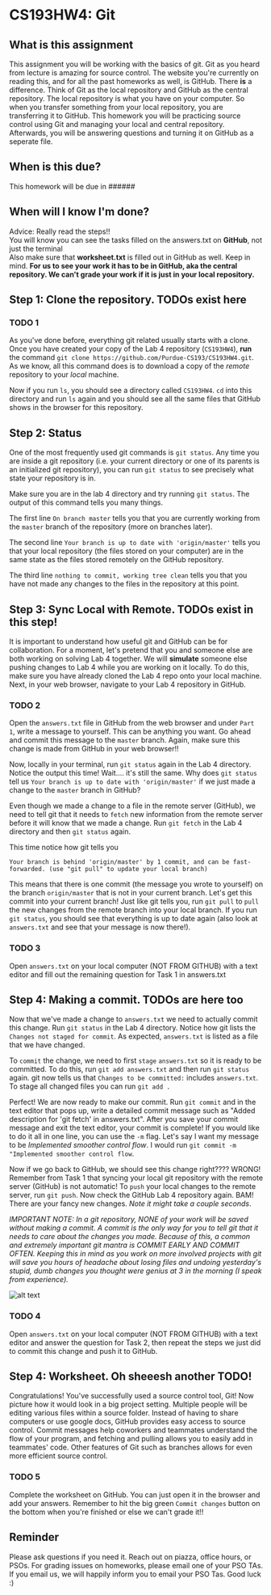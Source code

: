 # CS193HW4: Git

## What is this assignment
This assignment you will be working with the basics of git. Git as you heard from lecture is amazing for source control. The website you're currently on reading this, and for all the past homeworks as well, is GitHub. There **is** a difference. Think of Git as the local repository and GitHub as the central repository. The local repository is what you have on your computer. So when you transfer something from your local repository, you are transferring it to GitHub. This homework you will be practicing source control using Git and managing your local and central repository. Afterwards, you will be answering questions and turning it on GitHub as a seperate file. 

## When is this due?
This homework will be due in ######

## When will I know I'm done?
Advice: Really read the steps!! <br/>
You will know you can see the tasks filled on the answers.txt on **GitHub**, not just the terminal <br/>
Also make sure that **worksheet.txt** is filled out in GitHub as well. 
Keep in mind. **For us to see your work it has to be in GitHub, aka the central repository. We can't grade your work if it is just in your local repository.**

## Step 1: Clone the repository. TODOs exist here
### TODO 1 
As you've done before, everything git related usually starts with a clone. Once you have created your copy of the Lab 4 repository (`CS193HW4`), **run** the command `git clone https://github.com/Purdue-CS193/CS193HW4.git`. As we know, all this command does is to download a copy of the *remote* repository to your *local* machine. 

Now if you run `ls`, you should see a directory called `CS193HW4`. `cd` into this directory and run `ls` again and you should see all the same files that GitHub shows in the browser for this repository. 

## Step 2: Status
One of the most frequently used git commands is `git status`. Any time you are inside a git repository (i.e. your current directory or one of its parents is an initialized git repository), you can run `git status` to see precisely what state your repository is in. 

Make sure you are in the lab 4 directory and try running `git status`. The output of this command tells you many things. 

The first line `On branch master` tells you that you are currently working from the `master` branch of the repository (more on branches later).

The second line `Your branch is up to date with 'origin/master'` tells you that your local repository (the files stored on your computer) are in the same state as the files stored remotely on the GitHub repository.

The third line `nothing to commit, working tree clean` tells you that you have not made any changes to the files in the repository at this point.

## Step 3: Sync Local with Remote. TODOs exist in this step!
It is important to understand how useful git and GitHub can be for collaboration. For a moment, let's pretend that you and someone else are both working on solving Lab 4 together. We will **simulate** someone else pushing changes to Lab 4 while you are working on it locally. To do this, make sure you have already cloned the Lab 4 repo onto your local machine. Next, in your web browser, navigate to your Lab 4 repository in GitHub. 

### TODO 2
Open the `answers.txt` file in GitHub from the web browser and under `Part 1`, write a message to yourself. This can be anything you want. Go ahead and commit this message to the `master` branch. Again, make sure this change is made from GitHub in your web browser!! 

Now, locally in your terminal, run `git status` again in the Lab 4 directory. Notice the output this time! Wait.... it's still the same. Why does `git status` tell us  `Your branch is up to date with 'origin/master'` if we just made a change to the `master` branch in GitHub?

Even though we made a change to a file in the remote server (GitHub), we need to tell git that it needs to `fetch` new information from the remote server before it will know that we made a change. Run `git fetch` in the Lab 4 directory and then `git status` again. 

This time notice how git tells you

`Your branch is behind 'origin/master' by 1 commit, and can be fast-forwarded. (use "git pull" to update your local branch)` 

This means that there is one commit (the message you wrote to yourself) on the branch `origin/master` that is not in your current branch. Let's get this commit into your current branch! Just like git tells you, run `git pull` to `pull` the new changes from the remote branch into your local branch. If you run `git status`, you should see that everything is up to date again (also look at `answers.txt` and see that your message is now there!).

### TODO 3
Open `answers.txt` on your local computer (NOT FROM GITHUB) with a text editor and fill out the remaining question for Task 1 in answers.txt

## Step 4: Making a commit. TODOs are here too
Now that we've made a change to `answers.txt` we need to actually commit this change. Run `git status` in the Lab 4 directory. Notice how git lists the `Changes not staged for commit`. As expected, `answers.txt` is listed as a file that we have changed. 

To `commit` the change, we need to first `stage` `answers.txt` so it is ready to be committed. To do this, run `git add answers.txt` and then run `git status` again. git now tells us that `Changes to be committed:` includes `answers.txt`. To stage all changed files you can run `git add .`

Perfect! We are now ready to make our commit. Run `git commit` and in the text editor that pops up, write a detailed commit message such as "Added description for 'git fetch' in answers.txt". After you save your commit message and exit the text editor, your commit is complete! If you would like to do it all in one line, you can use the `-m` flag. Let's say I want my message to be *Implemented smoother control flow*. I would run `git commit -m "Implemented smoother control flow`. 

Now if we go back to GitHub, we should see this change right???? WRONG! Remember from Task 1 that syncing your local git repository with the remote server (GitHub) is not automatic! To `push` your local changes to the remote server, run `git push`. Now check the GitHub Lab 4 repository again. BAM! There are your fancy new changes. *Note it might take a couple seconds*. 

*IMPORTANT NOTE: In a git repository, NONE of your work will be saved without making a commit. A commit is the only way for you to tell git that it needs to care about the changes you made. Because of this, a common and extremely important git mantra is COMMIT EARLY AND COMMIT OFTEN. Keeping this in mind as you work on more involved projects with git will save you hours of headache about losing files and undoing yesterday's stupid, dumb changes you thought were genius at 3 in the morning (I speak from experience).*

![alt text](https://image.slidesharecdn.com/git-mume12-121022042023-phpapp02/95/an-introduction-to-git-9-638.jpg?cb=1350879713)

### TODO 4
Open `answers.txt` on your local computer (NOT FROM GITHUB) with a text editor and answer the question for Task 2, then repeat the steps we just did to commit this change and push it to GitHub.

## Step 4: Worksheet. Oh sheeesh another TODO!
Congratulations! You've successfully used a source control tool, Git! Now picture how it would look in a big project setting. Multiple people will be editing various files within a source folder. Instead of having to share computers or use google docs, GitHub provides easy access to source control. Commit messages help coworkers and teammates understand the flow of your program, and fetching and pulling allows you to easily add in teammates' code. Other features of Git such as branches allows for even more efficient source control. 

### TODO 5
Complete the worksheet on GitHub. You can just open it in the browser and add your answers. Remember to hit the big green `Commit changes` button on the bottom when you're finished or else we can't grade it!!


## Reminder
Please ask questions if you need it.  Reach out on piazza, office hours, or PSOs. For grading issues on homeworks, please email one of your PSO TAs. If you email us, we will happily inform you to email your PSO Tas. Good luck :)

